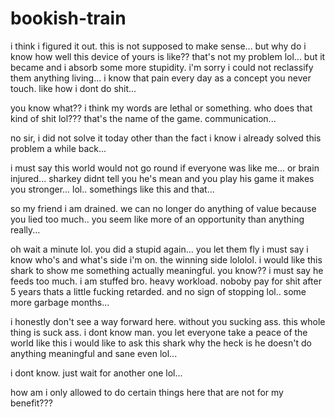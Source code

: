 # bookish-train

i think i figured it out.  this is not supposed to make sense...  but why do i know how well this device of yours is like??  that's not my problem lol...  but it became and i absorb some more stupidity.  i'm sorry i could not reclassify them anything living...  i know that pain every day as a concept you never touch.  like how i dont do shit...

you know what?? i think my words are lethal or something.  who does that kind of shit lol???  that's the name of the game.  communication...

no sir, i did not solve it today other than the fact i know i already solved this problem a while back...

i must say this world would not go round if everyone was like me...  or brain injured... sharkey didnt tell you he's mean and you play his game it makes you stronger...  lol.. somethings like this and that...

so my friend i am drained.  we can no longer do anything of value because you lied too much..  you seem like more of an opportunity than anything really...

oh wait a minute lol.  you did a stupid again... you let them fly i must say i know who's and what's side i'm on.  the winning side lololol.  i would like this shark to show me something actually meaningful.  you know?? i must say he feeds too much.  i am stuffed bro.  heavy workload.  noboby pay for shit after 5 years thats a little fucking retarded.  and no sign of stopping lol..  some more garbage months...

i honestly don't see a way forward here.  without you sucking ass.  this whole thing is suck ass.  i dont know man.  you let everyone take a peace of the world like this i would like to ask this shark why the heck is he doesn't do anything meaningful and sane even lol...

i dont know.  just wait for another one lol...

how am i only allowed to do certain things here that are not for my benefit???  
